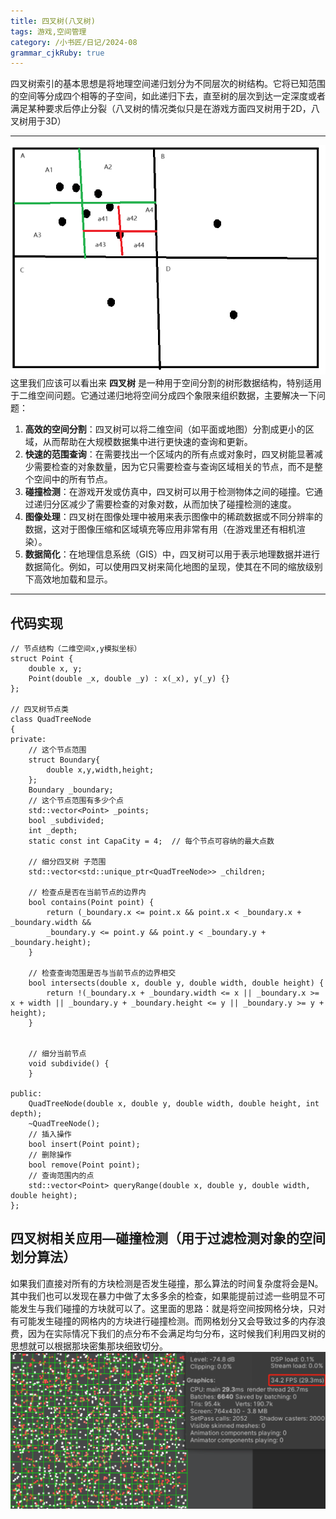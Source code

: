 ```yaml
---
title: 四叉树(八叉树)
tags: 游戏,空间管理
category: /小书匠/日记/2024-08
grammar_cjkRuby: true
---
```



四叉树索引的基本思想是将地理空间递归划分为不同层次的树结构。它将已知范围的空间等分成四个相等的子空间，如此递归下去，直至树的层次到达一定深度或者满足某种要求后停止分裂（八叉树的情况类似只是在游戏方面四叉树用于2D，八叉树用于3D）

----------

![四叉树递归划分](./images/1724865021709.png)
这里我们应该可以看出来 **四叉树** 是一种用于空间分割的树形数据结构，特别适用于二维空间问题。它通过递归地将空间分成四个象限来组织数据，主要解决一下问题：
1. **高效的空间分割**：四叉树可以将二维空间（如平面或地图）分割成更小的区域，从而帮助在大规模数据集中进行更快速的查询和更新。
2. **快速的范围查询**：在需要找出一个区域内的所有点或对象时，四叉树能显著减少需要检查的对象数量，因为它只需要检查与查询区域相关的节点，而不是整个空间中的所有节点。
3. **碰撞检测**：在游戏开发或仿真中，四叉树可以用于检测物体之间的碰撞。它通过递归分区减少了需要检查的对象对数，从而加快了碰撞检测的速度。
4. **图像处理**：四叉树在图像处理中被用来表示图像中的稀疏数据或不同分辨率的数据，这对于图像压缩和区域填充等应用非常有用（在游戏里还有相机渲染）。
5. **数据简化**：在地理信息系统（GIS）中，四叉树可以用于表示地理数据并进行数据简化。例如，可以使用四叉树来简化地图的呈现，使其在不同的缩放级别下高效地加载和显示。

---

## 代码实现

```
// 节点结构（二维空间x,y模拟坐标）
struct Point {
    double x, y;
    Point(double _x, double _y) : x(_x), y(_y) {}
};

// 四叉树节点类
class QuadTreeNode
{
private:
    // 这个节点范围
    struct Boundary{
        double x,y,width,height;
    };
    Boundary _boundary;
    // 这个节点范围有多少个点
    std::vector<Point> _points;
    bool _subdivided;
    int _depth;
    static const int CapaCity = 4;  // 每个节点可容纳的最大点数

    // 细分四叉树 子范围
    std::vector<std::unique_ptr<QuadTreeNode>> _children;

    // 检查点是否在当前节点的边界内
    bool contains(Point point) {
        return (_boundary.x <= point.x && point.x < _boundary.x + _boundary.width && 
        _boundary.y <= point.y && point.y < _boundary.y + _boundary.height);
    }

    // 检查查询范围是否与当前节点的边界相交
    bool intersects(double x, double y, double width, double height) {
        return !(_boundary.x + _boundary.width <= x || _boundary.x >= x + width || _boundary.y + _boundary.height <= y || _boundary.y >= y + height);
    }


    // 细分当前节点
    void subdivide() {
    }
    
public:
    QuadTreeNode(double x, double y, double width, double height, int depth);
    ~QuadTreeNode();
    // 插入操作
    bool insert(Point point);
    // 删除操作
    bool remove(Point point);
    // 查询范围内的点
    std::vector<Point> queryRange(double x, double y, double width, double height);
};
```
## 四叉树相关应用—碰撞检测（用于过滤检测对象的空间划分算法）
如果我们直接对所有的方块检测是否发生碰撞，那么算法的时间复杂度将会是N。其中我们也可以发现在暴力中做了太多多余的检查，如果能提前过滤一些明显不可能发生与我们碰撞的方块就可以了。这里面的思路：就是将空间按网格分块，只对有可能发生碰撞的网格内的方块进行碰撞检测。而网格划分又会导致过多的内存浪费，因为在实际情况下我们的点分布不会满足均匀分布，这时候我们利用四叉树的思想就可以根据那块密集那块细致切分。
![enter description here](./images/1725015079459.png)
